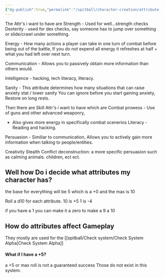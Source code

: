 ```yaml
---
{"dg-publish":true,"permalink":"/spitball/character-creation/attribute-system/"}
---
```


The Attr's i want to have are
Strength - Used for well...strength checks
Dexterity - used for dex checks, say someone has to jump over something or slide/crawl under something.

Energy - How many actions a player can take in one turn of combat before being out of the battle, If you do not expend all energy it refreshes at half + what you had left over next turn.

Communication -  Allows you to passively obtain more information than others would. 

Intelligence - hacking, tech literacy, literacy.

Sanity - This attribute determines how many situations that can raise anxiety stat / lower sanity  You can ignore before you start gaining anxiety, Restore on long rests.

Then there are Skill Attr's i want to have which are
Combat prowess - Use of guns and other advanced weaponry, 
 - Also gives more energy in specifically combat scenerios
Literacy - Reading and hacking.

Persuasion - Similiar to communication, Allows you to actively gain more information when talking to people/entities.

Creativity
Stealth
Conflict deconstruction: a more specific persuasion such as calming animals. children, ect ect.


## Well how Do i decide what attributes my character has? 

the base for everything will be 5 which is a +0 and the max is 10

Roll a d10 for each attribute. 10 is +5
1 is -4

 if you have a 1 you can make it a zero to make a 9 a 10


## How do attributes affect Gameplay

They mostly are used for the [[spitball/Check system/Check System Alpha\|Check System Alpha]]

#### What if I have a +5?
 a +5 or max roll is not a guaranteed success Those do not exist in this system.





